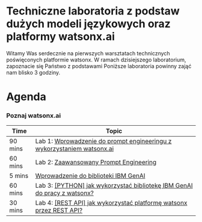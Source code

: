 # Techniczne laboratoria z podstaw dużych modeli językowych oraz platformy watsonx.ai
Witamy Was serdecznie na pierwszych warsztatach technicznych poświęconych platformie watsonx. W ramach dzisiejszego laboratorium, zapoznacie się Państwo z podstawami 
Poniższe laboratoria powinny zająć nam blisko 3 godziny. 

# Agenda

### Poznaj watsonx.ai
| **Time**        | **Topic** |
|-----------------|-------------------|
| 90 mins  | Lab 1: [Wprowadzenie do prompt engineeringu z wykorzystaniem watsonx.ai](./self-guided-labs/level-1/lab-01-intro-to-prompt-engineering) |  
| 60 mins  | Lab 2: [Zaawansowany Prompt Engineering](./self-guided-labs/level-1/lab-02-advanced-prompt-engineering)   |  
|  5 mins  | [Wprowadzenie do biblioteki IBM GenAI](https://ibm.box.com/s/ufqc0h9q6jc7f01yxym3ji32yqnuvpsl) | 
| 60 mins  | Lab 3: [[PYTHON] jak wykorzystać bibliotekę IBM GenAI do pracy z watsonx?](./self-guided-labs/level-1/lab-03-genai-and-prompt-patterns) | 
| 30 mins  | Lab 4: [[REST API] jak wykorzystać platformę watsonx przez REST API?](./self-guided-labs/level-1/lab-04-genai-rest-api) | 

